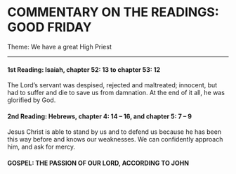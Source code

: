 # COMMENTARY ON THE READINGS: GOOD FRIDAY
Theme: We have a great High Priest

---

#### 1st Reading: Isaiah, chapter 52: 13 to chapter 53: 12
The Lord’s servant was despised, rejected and maltreated; innocent, but had to suffer and die to save us from damnation. At the end of it all, he was glorified by God.

#### 2nd Reading: Hebrews, chapter 4: 14 – 16, and chapter 5: 7 – 9
Jesus Christ is able to stand by us and to defend us because he has been this way before and knows our weaknesses. We can confidently approach him, and ask for mercy.

#### GOSPEL: THE PASSION OF OUR LORD, ACCORDING TO JOHN
